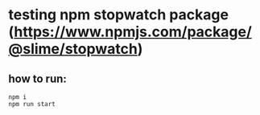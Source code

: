 # testing npm stopwatch package (https://www.npmjs.com/package/@slime/stopwatch)

## how to run:
    npm i
    npm run start